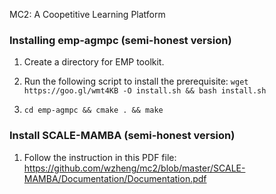 MC2: A Coopetitive Learning Platform

### Installing emp-agmpc (semi-honest version)

1. Create a directory for EMP toolkit.

2. Run the following script to install the prerequisite:
`wget https://goo.gl/wmt4KB -O install.sh && bash install.sh`

3. `cd emp-agmpc && cmake . && make`

### Install SCALE-MAMBA (semi-honest version)

1. Follow the instruction in this PDF file:  https://github.com/wzheng/mc2/blob/master/SCALE-MAMBA/Documentation/Documentation.pdf
